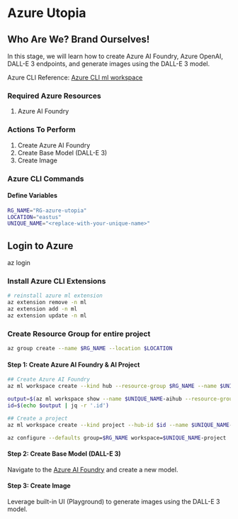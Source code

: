 # Azure Utopia 
## Who Are We? Brand Ourselves!

In this stage, we will learn how to create Azure AI Foundry, Azure OpenAI, DALL-E 3 endpoints, and generate images using the DALL-E 3 model.

Azure CLI Reference: [Azure CLI ml workspace](https://learn.microsoft.com/en-us/azure/machine-learning/how-to-configure-cli?view=azureml-api-2&tabs=public)

### Required Azure Resources
1. Azure AI Foundry

### Actions To Perform
1. Create Azure AI Foundry
2. Create Base Model (DALL-E 3)
3. Create Image

### Azure CLI Commands
#### Define Variables
```bash
RG_NAME="RG-azure-utopia"
LOCATION="eastus"
UNIQUE_NAME="<replace-with-your-unique-name>"
```

## Login to Azure
az login

### Install Azure CLI Extensions
```bash
# reinstall azure ml extension
az extension remove -n ml
az extension add -n ml
az extension update -n ml
```

### Create Resource Group for entire project
```bash
az group create --name $RG_NAME --location $LOCATION
```

#### Step 1: Create Azure AI Foundry & AI Project
```bash
## Create Azure AI Foundry
az ml workspace create --kind hub --resource-group $RG_NAME --name $UNIQUE_NAME-aihub

output=$(az ml workspace show --name $UNIQUE_NAME-aihub --resource-group $RG_NAME)
id=$(echo $output | jq -r '.id')

## Create a project
az ml workspace create --kind project --hub-id $id --name $UNIQUE_NAME-project -g $RG_NAME -l $LOCATION --description "Azure Utopia Project"

az configure --defaults group=$RG_NAME workspace=$UNIQUE_NAME-project
```

#### Step 2: Create Base Model (DALL-E 3)
Navigate to the [Azure AI Foundry](https://ai.azure.com) and create a new model.

#### Step 3: Create Image
Leverage built-in UI (Playground) to generate images using the DALL-E 3 model.